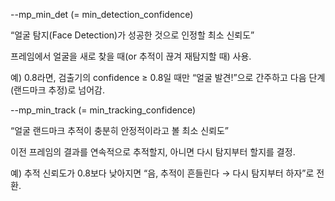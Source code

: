 --mp_min_det (= min_detection_confidence)

“얼굴 탐지(Face Detection)가 성공한 것으로 인정할 최소 신뢰도”

프레임에서 얼굴을 새로 찾을 때(or 추적이 끊겨 재탐지할 때) 사용.

예) 0.8라면, 검출기의 confidence ≥ 0.8일 때만 “얼굴 발견!”으로 간주하고 다음 단계(랜드마크 추정)로 넘어감.

--mp_min_track (= min_tracking_confidence)

“얼굴 랜드마크 추적이 충분히 안정적이라고 볼 최소 신뢰도”

이전 프레임의 결과를 연속적으로 추적할지, 아니면 다시 탐지부터 할지를 결정.

예) 추적 신뢰도가 0.8보다 낮아지면 “음, 추적이 흔들린다 → 다시 탐지부터 하자”로 전환.